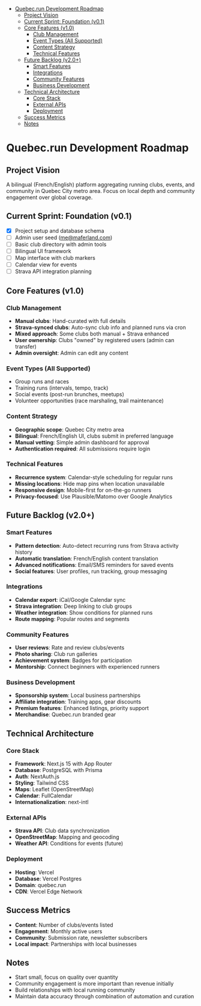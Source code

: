 <!-- START doctoc generated TOC please keep comment here to allow auto update -->
<!-- DON'T EDIT THIS SECTION, INSTEAD RE-RUN doctoc TO UPDATE -->

- [Quebec.run Development Roadmap](#quebecrun-development-roadmap)
  - [Project Vision](#project-vision)
  - [Current Sprint: Foundation (v0.1)](#current-sprint-foundation-v01)
  - [Core Features (v1.0)](#core-features-v10)
    - [Club Management](#club-management)
    - [Event Types (All Supported)](#event-types-all-supported)
    - [Content Strategy](#content-strategy)
    - [Technical Features](#technical-features)
  - [Future Backlog (v2.0+)](#future-backlog-v20)
    - [Smart Features](#smart-features)
    - [Integrations](#integrations)
    - [Community Features](#community-features)
    - [Business Development](#business-development)
  - [Technical Architecture](#technical-architecture)
    - [Core Stack](#core-stack)
    - [External APIs](#external-apis)
    - [Deployment](#deployment)
  - [Success Metrics](#success-metrics)
  - [Notes](#notes)

<!-- END doctoc generated TOC please keep comment here to allow auto update -->

# Quebec.run Development Roadmap

## Project Vision

A bilingual (French/English) platform aggregating running clubs, events, and community in Quebec City metro area. Focus on local depth and community engagement over global coverage.

## Current Sprint: Foundation (v0.1)

- [x] Project setup and database schema
- [ ] Admin user seed (me@maferland.com)
- [ ] Basic club directory with admin tools
- [ ] Bilingual UI framework
- [ ] Map interface with club markers
- [ ] Calendar view for events
- [ ] Strava API integration planning

## Core Features (v1.0)

### Club Management

- **Manual clubs**: Hand-curated with full details
- **Strava-synced clubs**: Auto-sync club info and planned runs via cron
- **Mixed approach**: Some clubs both manual + Strava enhanced
- **User ownership**: Clubs "owned" by registered users (admin can transfer)
- **Admin oversight**: Admin can edit any content

### Event Types (All Supported)

- Group runs and races
- Training runs (intervals, tempo, track)
- Social events (post-run brunches, meetups)
- Volunteer opportunities (race marshaling, trail maintenance)

### Content Strategy

- **Geographic scope**: Quebec City metro area
- **Bilingual**: French/English UI, clubs submit in preferred language
- **Manual vetting**: Simple admin dashboard for approval
- **Authentication required**: All submissions require login

### Technical Features

- **Recurrence system**: Calendar-style scheduling for regular runs
- **Missing locations**: Hide map pins when location unavailable
- **Responsive design**: Mobile-first for on-the-go runners
- **Privacy-focused**: Use Plausible/Matomo over Google Analytics

## Future Backlog (v2.0+)

### Smart Features

- **Pattern detection**: Auto-detect recurring runs from Strava activity history
- **Automatic translation**: French/English content translation
- **Advanced notifications**: Email/SMS reminders for saved events
- **Social features**: User profiles, run tracking, group messaging

### Integrations

- **Calendar export**: iCal/Google Calendar sync
- **Strava integration**: Deep linking to club groups
- **Weather integration**: Show conditions for planned runs
- **Route mapping**: Popular routes and segments

### Community Features

- **User reviews**: Rate and review clubs/events
- **Photo sharing**: Club run galleries
- **Achievement system**: Badges for participation
- **Mentorship**: Connect beginners with experienced runners

### Business Development

- **Sponsorship system**: Local business partnerships
- **Affiliate integration**: Training apps, gear discounts
- **Premium features**: Enhanced listings, priority support
- **Merchandise**: Quebec.run branded gear

## Technical Architecture

### Core Stack

- **Framework**: Next.js 15 with App Router
- **Database**: PostgreSQL with Prisma
- **Auth**: NextAuth.js
- **Styling**: Tailwind CSS
- **Maps**: Leaflet (OpenStreetMap)
- **Calendar**: FullCalendar
- **Internationalization**: next-intl

### External APIs

- **Strava API**: Club data synchronization
- **OpenStreetMap**: Mapping and geocoding
- **Weather API**: Conditions for events (future)

### Deployment

- **Hosting**: Vercel
- **Database**: Vercel Postgres
- **Domain**: quebec.run
- **CDN**: Vercel Edge Network

## Success Metrics

- **Content**: Number of clubs/events listed
- **Engagement**: Monthly active users
- **Community**: Submission rate, newsletter subscribers
- **Local impact**: Partnerships with local businesses

## Notes

- Start small, focus on quality over quantity
- Community engagement is more important than revenue initially
- Build relationships with local running community
- Maintain data accuracy through combination of automation and curation
